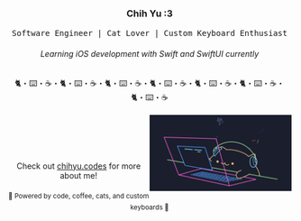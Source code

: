 <div align="center">
  <h3>Chih Yu :3</h3>
  <p><samp>Software Engineer | Cat Lover | Custom Keyboard Enthusiast</samp></p>
  <h6><i>Learning iOS development with Swift and SwiftUI currently</i></h6>
</div>

<div align="center">🐈・⌨️・☕・🐈・⌨️・☕・🐈・⌨️・☕・🐈・⌨️・☕・🐈・⌨️・☕・🐈・⌨️・☕・🐈・⌨️・☕</div>
<br>

<div>
  <img align="right" width="50%" src="bongo-cat.png" alt="Bongo Cat"/>
  <br><br><br><br>
  <div align="center" width="50%">
    <p>Check out <a href="https://uhcakip.github.io" target="_blank">chihyu.codes</a> for more about me!</p>
    <p><sub>🐾 Powered by code, coffee, cats, and custom keyboards 🐾</sub></p>
  </div>
</div>